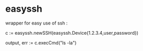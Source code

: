 # easyssh

wrapper for easy use of ssh :

c := easyssh.newSSH(easyssh.Device{1.2.3.4,user,password})

output, err := c.execCmd("ls -la")

